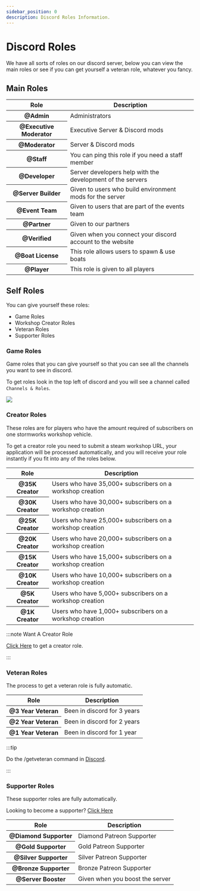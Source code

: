 ```yaml
---
sidebar_position: 0
description: Discord Roles Information.
---
```


# Discord Roles

We have all sorts of roles on our discord server, below you can view the main roles or see if you can get yourself a veteran role, whatever you fancy.

## Main Roles

<table class="table nowrap table-dark table-sm">
<thead>
<tr>
<th scope="col">Role</th>
<th scope="col">Description</th>
</tr>
</thead>
<tbody>
<tr>
<th scope="row"><span style={{color: "#ff0000"}}>@Admin</span></th>
<td>Administrators</td>
</tr>
<tr>
<th scope="row"><span style={{color: "#fcf202"}}>@Executive Moderator</span></th>
<td>Executive Server & Discord mods</td>
</tr>
<tr>
<th scope="row"><span style={{color: "#4ee718"}}>@Moderator</span></th>
<td>Server & Discord mods</td>
</tr>
<tr>
<th scope="row"><span style={{color: "#2bac3c"}}>@Staff</span></th>
<td>You can ping this role if you need a staff member</td>
</tr>
<tr>
<th scope="row"><span style={{color: "#1e9b94"}}>@Developer</span></th>
<td>Server developers help with the development of the servers</td>
</tr>
<tr>
<th scope="row"><span style={{color: "#1aac93"}}>@Server Builder</span></th>
<td>Given to users who build environment mods for the server</td>
</tr>
<tr>
<th scope="row"><span style={{color: "#c5a138"}}>@Event Team</span></th>
<td>Given to users that are part of the events team</td>
</tr>
<tr>
<th scope="row"><span style={{color: "#ff8e01"}}>@Partner</span></th>
<td>Given to our partners</td>
</tr>

<tr>
<th scope="row"><span style={{color: "#7289da"}}>@Verified</span></th>
<td>Given when you connect your discord account to the website</td>
</tr>
<tr>
<th scope="row"><span style={{color: "#7ac2e9"}}>@Boat License</span></th>
<td>This role allows users to spawn & use boats</td>
</tr>
<tr>
<th scope="row"><span style={{color: "#99aab5"}}>@Player</span></th>
<td>This role is given to all players</td>
</tr>
</tbody>
</table>

## Self Roles

You can give yourself these roles:

- Game Roles
- Workshop Creator Roles
- Veteran Roles
- Supporter Roles

### Game Roles

Game roles that you can give yourself so that you can see all the channels you want to see in discord.

To get roles look in the top left of discord and you will see a channel called `Channels & Roles`.

<img src="/img/discord/discordgameroles.png"/>


### Creator Roles

These roles are for players who have the amount required of subscribers on one stormworks workshop vehicle.

To get a creator role you need to submit a steam workshop URL, your application will be processed automatically, and you will receive your role instantly if you fit into any of the roles below.

<table class="table nowrap table-dark table-sm">
<thead>
<tr>
<th scope="col">Role</th>
<th scope="col">Description</th>
</tr>
</thead>
<tbody>
<tr>
<th scope="row"><span style={{color: "#da5353"}}>@35K Creator</span></th>
<td>Users who have 35,000+ subscribers on a workshop creation</td>
</tr>
<tr>
<th scope="row"><span style={{color: "#da5353"}}>@30K Creator</span></th>
<td>Users who have 30,000+ subscribers on a workshop creation</td>
</tr>
<tr>
<th scope="row"><span style={{color: "#da5353"}}>@25K Creator</span></th>
<td>Users who have 25,000+ subscribers on a workshop creation</td>
</tr>
<tr>
<th scope="row"><span style={{color: "#da5353"}}>@20K Creator</span></th>
<td>Users who have 20,000+ subscribers on a workshop creation</td>
</tr>
<tr>
<th scope="row"><span style={{color: "#f35f5f"}}>@15K Creator</span></th>
<td>Users who have 15,000+ subscribers on a workshop creation</td>
</tr>
<tr>
<th scope="row"><span style={{color: "#f57575"}}>@10K Creator</span></th>
<td>Users who have 10,000+ subscribers on a workshop creation</td>
</tr>
<tr>
<th scope="row"><span style={{color: "#ff9696"}}>@5K Creator</span></th>
<td>Users who have 5,000+ subscribers on a workshop creation</td>
</tr>
<tr>
<th scope="row"><span style={{color: "#d49797"}}>@1K Creator</span></th>
<td>Users who have 1,000+ subscribers on a workshop creation</td>
</tr>
</tbody>
</table>

:::note Want A Creator Role

[Click Here](https://trickys.gg/applications/new) to get a creator role.

:::

### Veteran Roles

The process to get a veteran role is fully automatic.

<table class="table nowrap table-dark table-sm">
<thead>
<tr>
<th scope="col">Role</th>
<th scope="col">Description</th>
</tr>
</thead>
<tbody>
<tr>
<th scope="row"><span style={{color: "#c27c0e"}}>@3 Year Veteran</span></th>
<td>Been in discord for 3 years</td>
</tr>
<tr>
<th scope="row"><span style={{color: "#c27c0e"}}>@2 Year Veteran</span></th>
<td>Been in discord for 2 years</td>
</tr>
<tr>
<th scope="row"><span style={{color: "#c27c0e"}}>@1 Year Veteran</span></th>
<td>Been in discord for 1 year</td>
</tr>
</tbody>
</table>

:::tip

Do the <a class="code-text">/getveteran</a> command in [Discord](discord://discord.com/channels/710922135580835950/723322585563267073).

:::


### Supporter Roles

These supporter roles are fully automatically.

Looking to become a supporter? [Click Here](/supporters)

<table class="table nowrap table-dark table-sm">
<thead>
<tr>
<th scope="col">Role</th>
<th scope="col">Description</th>
</tr>
</thead>
<tbody>
<tr>
<th scope="row"><span style={{color: "#05d6ff"}}>@Diamond Supporter</span></th>
<td>Diamond Patreon Supporter</td>
</tr>
<tr>
<th scope="row"><span style={{color: "#e9c716"}}>@Gold Supporter</span></th>
<td>Gold Patreon Supporter</td>
</tr>
<tr>
<th scope="row"><span style={{color: "#c0c0c0"}}>@Silver Supporter</span></th>
<td>Silver Patreon Supporter</td>
</tr>
<tr>
<th scope="row"><span style={{color: "#cd7f32"}}>@Bronze Supporter</span></th>
<td>Bronze Patreon Supporter</td>
</tr>
<tr>
<th scope="row"><span style={{color: "#ff73fa"}}>@Server Booster</span></th>
<td>Given when you boost the server</td>
</tr>
</tbody>
</table>
